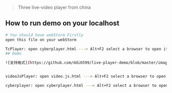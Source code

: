 > Three live-video player from china

## How to run demo on your localhost

``` bash
# You should have webStorm Firstly
open this file on your webStorm

TcPlayer: open cyberplayer.html ---> Alt+F2 select a browser to open it
## Demo

![支持格式](https://github.com/ddi6599/live-player-demo/blob/master/images/image.png)


videoJsPlayer: open video.js.html ---> Alt+F2 select a browser to open it

cyberplayer: open cyberplayer.html ---> Alt+F2 select a browser to open it
